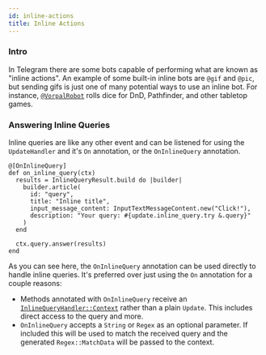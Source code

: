 ```yaml
---
id: inline-actions
title: Inline Actions
---
```


### Intro

In Telegram there are some bots capable of performing what are known as "inline actions". An example of some built-in inline bots are `@gif` and `@pic`, but sending gifs is just one of many potential ways to use an inline bot. For instance, [`@VorpalRobot`](https://t.me/VorpalRobot) rolls dice for DnD, Pathfinder, and other tabletop games.

### Answering Inline Queries

Inline queries are like any other event and can be listened for using the `UpdateHandler` and it's `On` annotation, or the `OnInlineQuery` annotation.

```crystal
@[OnInlineQuery]
def on_inline_query(ctx)
  results = InlineQueryResult.build do |builder|
    builder.article(
      id: "query",
      title: "Inline title",
      input_message_content: InputTextMessageContent.new("Click!"),
      description: "Your query: #{update.inline_query.try &.query}"
    )
  end

  ctx.query.answer(results)
end
```

As you can see here, the `OnInlineQuery` annotation can be used directly to handle inline queries. It's preferred over just using the `On` annotation for a couple reasons:

- Methods annotated with `OnInlineQuery` receive an [`InlineQueryHandler::Context`](https://api.tourmaline.dev/Tourmaline/InlineQueryHandler/Context.html) rather than a plain `Update`. This includes direct access to the query and more.
- `OnInlineQuery` accepts a `String` or `Regex` as an optional parameter. If included this will be used to match the received query and the generated `Regex::MatchData` will be passed to the context.